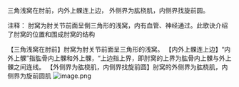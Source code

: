 三角浅窝在肘前，内外上髁连上边，
外侧界为肱桡肌，内侧界找旋前圆。

注释：
肘窝为肘关节前面呈倒三角形的浅窝，内有血管、神经通过。此歌诀介绍了肘窝的位置和围成肘窝的结构

【三角浅窝在肘前】肘窝为肘关节前面呈三角形的浅窝。
【内外上髁连上边】“内外上髁”指肱骨内上髁和外上髁，“上边指上界，即肘窝的上界为肱骨内上髁与外上髁之间连线。
【外侧界为肱桡肌，内侧界找旋前圆】肘窝的外侧界为肱桡肌，内侧界为旋前圆肌
![image.png](https://picgo18719498306.oss-cn-guangzhou.aliyuncs.com/20250807173144223.png)
